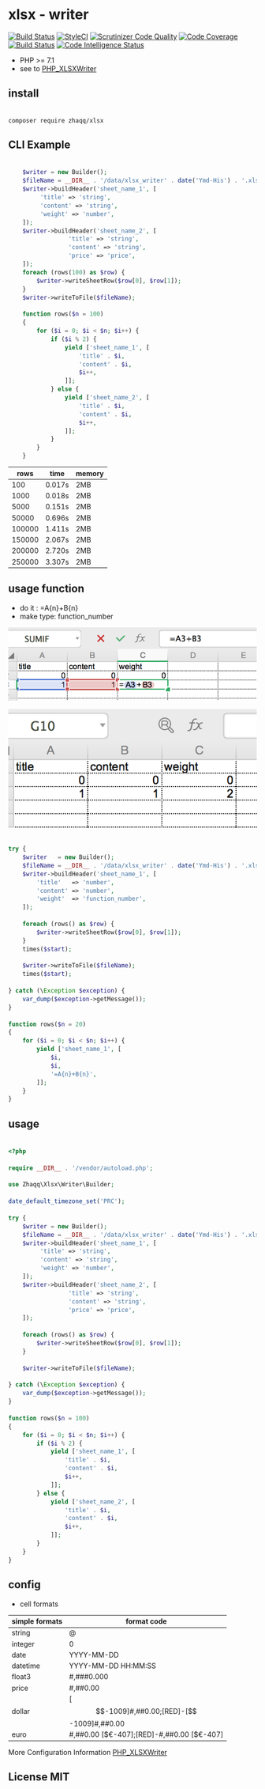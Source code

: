 # xlsx - writer

[![Build Status](https://travis-ci.org/viliy/xlsx-writer.svg?branch=master)](https://travis-ci.org/viliy/xlsx-writer)
[![StyleCI](https://github.styleci.io/repos/195766403/shield?branch=master)](https://github.styleci.io/repos/195766403)
[![Scrutinizer Code Quality](https://scrutinizer-ci.com/g/viliy/xlsx-writer/badges/quality-score.png?b=master)](https://scrutinizer-ci.com/g/viliy/xlsx-writer/?branch=master)
[![Code Coverage](https://scrutinizer-ci.com/g/viliy/xlsx-writer/badges/coverage.png?b=master)](https://scrutinizer-ci.com/g/viliy/xlsx-writer/?branch=master)
[![Build Status](https://scrutinizer-ci.com/g/viliy/xlsx-writer/badges/build.png?b=master)](https://scrutinizer-ci.com/g/viliy/xlsx-writer/build-status/master)
[![Code Intelligence Status](https://scrutinizer-ci.com/g/viliy/xlsx-writer/badges/code-intelligence.svg?b=master)](https://scrutinizer-ci.com/code-intelligence)


* PHP >= 7.1
* see to [PHP_XLSXWriter](https://github.com/mk-j/PHP_XLSXWriter)

## install 

```shell

composer require zhaqq/xlsx

```

##  CLI Example

```php

    $writer = new Builder();
    $fileName = __DIR__ . '/data/xlsx_writer' . date('Ymd-His') . '.xlsx';
    $writer->buildHeader('sheet_name_1', [
         'title' => 'string',
         'content' => 'string',  
         'weight' => 'number',  
    ]);
    $writer->buildHeader('sheet_name_2', [
                 'title' => 'string',
                 'content' => 'string',  
                 'price' => 'price',  
    ]);
    foreach (rows(100) as $row) {
        $writer->writeSheetRow($row[0], $row[1]);
    }
    $writer->writeToFile($fileName);
    
    function rows($n = 100)
    {
        for ($i = 0; $i < $n; $i++) {
            if ($i % 2) {
                yield ['sheet_name_1', [
                    'title' . $i,
                    'content' . $i,
                    $i++,
                ]];
            } else {
                yield ['sheet_name_2', [
                    'title' . $i,
                    'content' . $i,
                    $i++,
                ]];
            }
        }
    }

```
| rows   | time | memory |
| ------ | ---- | ------ |
|  100 | 0.017s | 2MB    |
|  1000 | 0.018s | 2MB    |
|  5000 | 0.151s | 2MB    |
|  50000 | 0.696s | 2MB    |
| 100000 | 1.411s | 2MB    |
| 150000 | 2.067s | 2MB    |
| 200000 | 2.720s | 2MB    |
| 250000 | 3.307s | 2MB    |

## usage function

* do it : =A{n}+B{n}
* make type: function_number

![](example1.png)

![](example2.png)

```php

try {
    $writer   = new Builder();
    $fileName = __DIR__ . '/data/xlsx_writer' . date('Ymd-His') . '.xlsx';
    $writer->buildHeader('sheet_name_1', [
        'title'   => 'number',
        'content' => 'number',
        'weight'  => 'function_number',
    ]);

    foreach (rows() as $row) {
        $writer->writeSheetRow($row[0], $row[1]);
    }
    times($start);

    $writer->writeToFile($fileName);
    times($start);

} catch (\Exception $exception) {
    var_dump($exception->getMessage());
}

function rows($n = 20)
{
    for ($i = 0; $i < $n; $i++) {
        yield ['sheet_name_1', [
            $i,
            $i,
            '=A{n}+B{n}',
        ]];
    }
}


```

## usage

```php

<?php

require __DIR__ . '/vendor/autoload.php';

use Zhaqq\Xlsx\Writer\Builder;

date_default_timezone_set('PRC');

try {
    $writer = new Builder();
    $fileName = __DIR__ . '/data/xlsx_writer' . date('Ymd-His') . '.xlsx';
    $writer->buildHeader('sheet_name_1', [
         'title' => 'string',
         'content' => 'string',  
         'weight' => 'number',  
    ]);
    $writer->buildHeader('sheet_name_2', [
                 'title' => 'string',
                 'content' => 'string',  
                 'price' => 'price',  
    ]);

    foreach (rows() as $row) {
        $writer->writeSheetRow($row[0], $row[1]);
    }

    $writer->writeToFile($fileName);

} catch (\Exception $exception) {
    var_dump($exception->getMessage());
}

function rows($n = 100)
{
    for ($i = 0; $i < $n; $i++) {
        if ($i % 2) {
            yield ['sheet_name_1', [
                'title' . $i,
                'content' . $i,
                $i++,
            ]];
        } else {
            yield ['sheet_name_2', [
                'title' . $i,
                'content' . $i,
                $i++,
            ]];
        }
    }
}

```

## config

*  cell formats

| simple formats | format code |
| ---------- | ---- |
| string   | @ |
| integer  | 0 |
| date     | YYYY-MM-DD |
| datetime | YYYY-MM-DD HH:MM:SS |
| float3    | #,###0.000 |
| price    | #,##0.00 |
| dollar   | [$$-1009]#,##0.00;[RED]-[$$-1009]#,##0.00 |
| euro     | #,##0.00 [$€-407];[RED]-#,##0.00 [$€-407] |

More Configuration Information [PHP_XLSXWriter](https://github.com/mk-j/PHP_XLSXWriter)

## License MIT